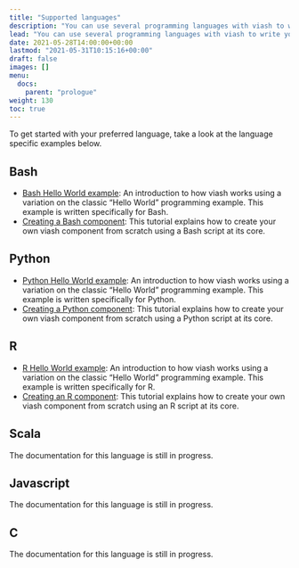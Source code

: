 ```yaml
---
title: "Supported languages"
description: "You can use several programming languages with viash to write your own components."
lead: "You can use several programming languages with viash to write your own components."
date: 2021-05-28T14:00:00+00:00
lastmod: "2021-05-31T10:15:16+00:00"
draft: false
images: []
menu:
  docs:
    parent: "prologue"
weight: 130
toc: true
---
```




To get started with your preferred language, take a look at the language
specific examples below.

## Bash

-   [Bash Hello World example](/docs/prologue/hello_world_bash): An
    introduction to how viash works using a variation on the classic
    “Hello World” programming example. This example is written
    specifically for Bash.
-   [Creating a Bash component](/docs/creating_components/bash): This
    tutorial explains how to create your own viash component from
    scratch using a Bash script at its core.

## Python

-   [Python Hello World example](/docs/prologue/hello_world_python): An
    introduction to how viash works using a variation on the classic
    “Hello World” programming example. This example is written
    specifically for Python.
-   [Creating a Python component](/docs/creating_components/python):
    This tutorial explains how to create your own viash component from
    scratch using a Python script at its core.

## R

-   [R Hello World example](/docs/prologue/hello_world_r): An
    introduction to how viash works using a variation on the classic
    “Hello World” programming example. This example is written
    specifically for R.
-   [Creating an R component](/docs/creating_components/r): This
    tutorial explains how to create your own viash component from
    scratch using an R script at its core.

## Scala

The documentation for this language is still in progress.

## Javascript

The documentation for this language is still in progress.

## C

The documentation for this language is still in progress.
